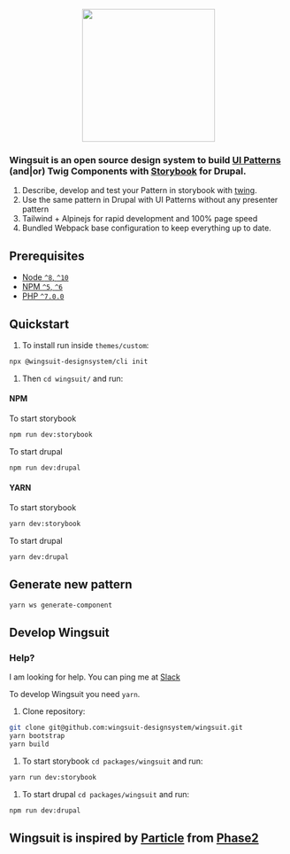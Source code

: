 <p align="center">
<img src="https://github.com/wingsuit-designsystem/wingsuit/raw/master/images/logo_wingsuit_c_it.svg" width="240px">
</p>

### Wingsuit is an open source design system to build [UI Patterns](https://www.drupal.org/project/ui_patterns) (and|or) Twig Components with [Storybook](https://storybook.js.org/) for Drupal.

1.  Describe, develop and test your Pattern in storybook with [twing](https://www.npmjs.com/package/twing).
1.  Use the same pattern in Drupal with UI Patterns without any presenter pattern
1.  Tailwind + Alpinejs for rapid development and 100% page speed
1.  Bundled Webpack base configuration to keep everything up to date.

## Prerequisites

- [Node `^8`, `^10`](https://nodejs.org)
- [NPM `^5`, `^6`](https://www.npmjs.com/)
- [PHP `^7.0.0`](https://php.net)


## Quickstart

1. To install run inside `themes/custom`:

```bash
npx @wingsuit-designsystem/cli init
```

1. Then `cd wingsuit/` and run:

#### NPM
To start storybook
```bash
npm run dev:storybook
```
To start drupal
```bash
npm run dev:drupal
```
#### YARN
To start storybook
```bash
yarn dev:storybook
```
To start drupal
```bash
yarn dev:drupal
```
## Generate new pattern
```bash
yarn ws generate-component
```
## Develop Wingsuit

### Help?
I am looking for help. You can ping me at [Slack](https://app.slack.com/client/T0281C3JF/G0152GSU0HW/thread/C0V5K5QP5-1579643779.001300)  

To develop Wingsuit you need `yarn`.
1. Clone repository:

```bash
git clone git@github.com:wingsuit-designsystem/wingsuit.git
yarn bootstrap
yarn build
```

1. To start storybook `cd packages/wingsuit` and run:

```bash
yarn run dev:storybook
```

1. To start drupal `cd packages/wingsuit` and run:

```bash
npm run dev:drupal
```
## Wingsuit is inspired by [Particle](https://github.com/phase2/particle) from [Phase2](https://www.phase2technology.com/)

